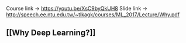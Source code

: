 Course link -> https://youtu.be/XsC9byQkUH8
Slide link -> http://speech.ee.ntu.edu.tw/~tlkagk/courses/ML_2017/Lecture/Why.pdf

## [[Why Deep Learning?]]